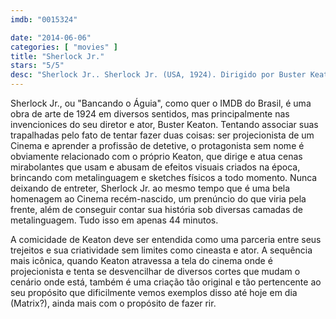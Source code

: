 ```yaml
---
imdb: "0015324"

date: "2014-06-06"
categories: [ "movies" ]
title: "Sherlock Jr."
stars: "5/5"
desc: "Sherlock Jr.. Sherlock Jr. (USA, 1924). Dirigido por Buster Keaton. Escrito por Jean C. Havez, Joseph A. Mitchell, Clyde Bruckman. Com Buster Keaton, Kathryn McGuire, Joe Keaton, Erwin Connelly, Ward Crane, Jane Connelly, George Davis, Doris Deane, Betsy Ann Hisle."
---
```

Sherlock Jr., ou "Bancando o Águia", como quer o IMDB do Brasil, é uma obra de arte de 1924 em diversos sentidos, mas principalmente nas invencionices do seu diretor e ator, Buster Keaton. Tentando associar suas trapalhadas pelo fato de tentar fazer duas coisas: ser projecionista de um Cinema e aprender a profissão de detetive, o protagonista sem nome é obviamente relacionado com o próprio Keaton, que dirige e atua cenas mirabolantes que usam e abusam de efeitos visuais criados na época, brincando com metalinguagem e sketches físicos a todo momento. Nunca deixando de entreter, Sherlock Jr. ao mesmo tempo que é uma bela homenagem ao Cinema recém-nascido, um prenúncio do que viria pela frente, além de conseguir contar sua história sob diversas camadas de metalinguagem. Tudo isso em apenas 44 minutos.

A comicidade de Keaton deve ser entendida como uma parceria entre seus trejeitos e sua criatividade sem limites como cineasta e ator. A sequência mais icônica, quando Keaton atravessa a tela do cinema onde é projecionista e tenta se desvencilhar de diversos cortes que mudam o cenário onde está, também é uma criação tão original e tão pertencente ao seu propósito que dificilmente vemos exemplos disso até hoje em dia (Matrix?), ainda mais com o propósito de fazer rir.
